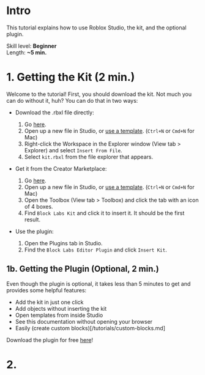 # Intro
This tutorial explains how to use Roblox Studio, the kit, and the optional plugin.

Skill level: **Beginner**\
Length: **~5 min.**

# 1. Getting the Kit (2 min.)
Welcome to the tutorial! First, you should download the kit. Not much you can do without it, huh? You can do that in two ways:

* Download the .rbxl file directly:
	1. Go [here](/downloads/kit.rbxl).
 	2. Open up a new file in Studio, or [use a template](/templates). (`Ctrl+N` or `Cmd+N` for Mac)
  3. Right-click the Workspace in the Explorer window (View tab > Explorer) and select `Insert From File`.
  4. Select `kit.rbxl` from the file explorer that appears.
     
* Get it from the Creator Marketplace:
  1. Go [here](). <!--TODO: Add link-->
  2. Open up a new file in Studio, or [use a template](/templates). (`Ctrl+N` or `Cmd+N` for Mac)
  3. Open the Toolbox (View tab > Toolbox) and click the tab with an icon of 4 boxes.
  4. Find `Block Labs Kit` and click it to insert it. It should be the first result.
 
* Use the plugin:
  1. Open the Plugins tab in Studio.
  2. Find the `Block Labs Editor Plugin` and click `Insert Kit`.
 
## 1b. Getting the Plugin (Optional, 2 min.)
Even though the plugin is optional, it takes less than 5 minutes to get and provides some helpful features:
* Add the kit in just one click
* Add objects without inserting the kit
* Open templates from inside Studio
* See this documentation without opening your browser
* Easily (create custom blocks)[/tutorials/custom-blocks.md]

Download the plugin for free [here]()! <!--TODO: More steps, add link-->

# 2. 
